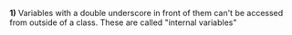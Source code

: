 
**1)**
Variables with a double underscore in front of them can't be accessed from outside of a class. These are called "internal variables"

